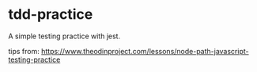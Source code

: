 # tdd-practice

A simple testing practice with jest.

tips from: https://www.theodinproject.com/lessons/node-path-javascript-testing-practice